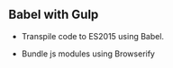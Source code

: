 ## Babel with Gulp

- Transpile code to ES2015 using Babel.

- Bundle js modules using Browserify


